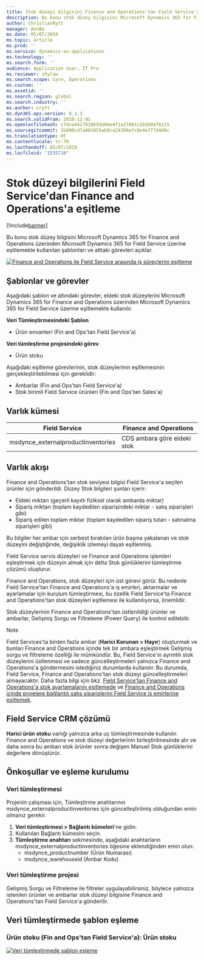 ```yaml
---
title: Stok düzeyi bilgisini Finance and Operations'tan Field Service'a eşitlemek
description: Bu konu stok düzey bilgisini Microsoft Dynamics 365 for Finance and Operations üzerinden Microsoft Dynamics 365 for Field Service üzerine eşitlemekte kullanılan şablonları ve alttaki görevleri açıklar.
author: ChristianRytt
manager: AnnBe
ms.date: 05/07/2019
ms.topic: article
ms.prod: ''
ms.service: dynamics-ax-applications
ms.technology: ''
ms.search.form: ''
audience: Application User, IT Pro
ms.reviewer: shylaw
ms.search.scope: Core, Operations
ms.custom: ''
ms.assetid: ''
ms.search.region: global
ms.search.industry: ''
ms.author: crytt
ms.dyn365.ops.version: 8.1.3
ms.search.validFrom: 2018-12-01
ms.openlocfilehash: c7dce4427810b93e0ee4f1a27881c2b1b04fb125
ms.sourcegitcommit: 2b890cd7a801055ab0ca24398efc8e4e777d4d8c
ms.translationtype: HT
ms.contentlocale: tr-TR
ms.lasthandoff: 05/07/2019
ms.locfileid: "1535710"
---
```

# <a name="synchronize-inventory-level-information-from-finance-and-operations-to-field-service"></a>Stok düzeyi bilgilerini Field Service'dan Finance and Operations'a eşitleme 

[!include[banner](../includes/banner.md)]

Bu konu stok düzey bilgisini Microsoft Dynamics 365 for Finance and Operations üzerinden Microsoft Dynamics 365 for Field Service üzerine eşitlemekte kullanılan şablonları ve alttaki görevleri açıklar.

[![Finance and Operations ile Field Service arasında iş süreçlerini eşitleme](./media/FSOnHandOW.png)](./media/FSOnHandOW.png)

## <a name="templates-and-tasks"></a>Şablonlar ve görevler
Aşağıdaki şablon ve altındaki görevler, eldeki stok düzeylerini Microsoft Dynamics 365 for Finance and Operations üzerinden Microsoft Dynamics 365 for Field Service üzerine eşitlemekte kullanılır.

**Veri Tümleştirmesindeki Şablon**
- Ürün envanteri (Fin and Ops'tan Field Service'a)
  
**Veri tümleştirme projesindeki görev**
- Ürün stoku

Aşağıdaki eşitleme görevlerinin, stok düzeylerinin eşitlemesinin gerçekleştirilebilmesi için gereklidir:
- Ambarlar (Fin and Ops'tan Field Service'a) 
- Stok birimli Field Service ürünleri (Fin and Ops'tan Sales'a) 

## <a name="entity-set"></a>Varlık kümesi

| Field Service                      | Finance and Operations                 |
|------------------------------------|----------------------------------------|
| msdynce_externalproductinventories | CDS ambara göre eldeki stok     |

## <a name="entity-flow"></a>Varlık akışı
Finance and Operations'tan stok seviyesi bilgisi Field Service'a seçilen ürünler için gönderildi. Düzey Stok bilgileri şunları içerir: 
- Eldeki miktarı (geçerli kayıtlı fiziksel olarak ambarda miktar)
- Sipariş miktarı (toplam kaydedilen siparişindeki miktar - satış siparişleri gibi)
- Sipariş edilen toplam miktar (toplam kaydedilen sipariş tutarı - satınalma siparişleri gibi)

Bu bilgiler her ambar için serbest bırakılan ürün başına yakalanan ve stok düzeyini değiştiğinde, değişiklik izlemeyi dayalı eşitlenmiş.

Field Service servis düzeyleri ve Finance and Operations işlemleri eşleştirmek için düzeyin almak için delta Stok günlüklerini tümleştirme çözümü oluşturur.

Finance and Operations, stok düzeyleri için üst görevi görür. Bu nedenle Field Service'tan Finance and Operations'a iş emirleri, aktarmalar ve ayarlamalar için kurulum tümleştirmesi, bu özellik Field Service'ta Finance and Operations'tan stok düzeyleri eşitlemesi ile kullanılıyorsa, önemlidir.

Stok düzeylerinin Finance and Operations'tan üstlenildiği ürünler ve ambarlar, Gelişmiş Sorgu ve Filtreleme (Power Query) ile kontrol edilebilir.

> [!NOTE]
> Field Services'ta birden fazla ambar (**Harici Korunan = Hayır**) oluşturmak ve bunları Finance and Operations içinde tek bir ambara eşleştirmek Gelişmiş sorgu ve filtreleme özelliği ile mümkündür. Bu, Field Service'ın ayrıntılı stok düzeylerini üstlenmesi ve sadece güncelleştirmeleri yalnızca Finance and Operations'a göndermesini istediğiniz durumlarda kullanılır. Bu durumda, Field Service, Finance and Operations'tan stok düzeyi güncelleştirmeleri almayacaktır. Daha fazla bilgi için bkz. [Field Service'tan Finance and Operations'a stok ayarlamalarını eşitlemede](https://docs.microsoft.com/dynamics365/unified-operations/supply-chain/sales-marketing/synchronize-inventory-adjustments) ve [Finance and Operations içinde projelere bağlantılı satış siparişlerini Field Service iş emirlerine eşitlemek](https://docs.microsoft.com/dynamics365/unified-operations/supply-chain/sales-marketing/field-service-work-order).

## <a name="field-service-crm-solution"></a>Field Service CRM çözümü
**Harici ürün stoku** varlığı yalnızca arka uç tümleştirmesinde kullanılır. Finance and Operations ve stok düzeyi değerlerinin birleştirilmesinde alır ve daha sonra bu ambarı stok ürünler sonra değişen Manuel Stok günlüklerini değerlere dönüştürür.

## <a name="prerequisites-and-mapping-setup"></a>Önkoşullar ve eşleme kurulumu

### <a name="data-integration"></a>Veri tümleştirmesi
Projenin çalışması için, Tümleştirme anahtarının msdynce_externalproductinventories için güncelleştirilmiş olduğundan emin olmanız gerekir.
1.  **Veri tümleştirmesi > Bağlantı kümeleri**'ne gidin.
2.  Kullanılan Bağlantı kümesini seçin.
3.  **Tümleştirme anahtarı** sekmesinde, aşağıdaki anahtarların msdynce_externalproductinventories öğesine eklendiğinden emin olun:
      - msdynce_productnumber (Ürün Numarası)
      - msdynce_warehouseid (Ambar Kodu)
      
### <a name="data-integration-project"></a>Veri tümleştirme projesi
Gelişmiş Sorgu ve Filtreleme ile filtreler uygulayabilirsiniz, böylece yalnızca istenilen ürünler ve ambarlar stok düzeyi bilgisine Finance and Operations'tan Field Service'a gönderilir.

## <a name="template-mapping-in-data-integration"></a>Veri tümleştirmede şablon eşleme

### <a name="product-inventory-fin-and-ops-to-field-service-product-inventory"></a>Ürün stoku (Fin and Ops'tan Field Service'a): Ürün stoku

[![Veri tümleştirmede şablon eşleme](./media/FSinventoryLevel1.png)](./media/FSinventoryLevel1.png)
